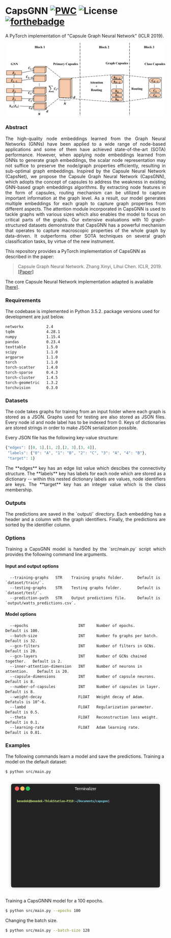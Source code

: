 CapsGNN [![PWC](https://img.shields.io/endpoint.svg?url=https://paperswithcode.com/badge/capsule-graph-neural-network/graph-classification-on-re-m5k)](https://paperswithcode.com/sota/graph-classification-on-re-m5k?p=capsule-graph-neural-network) ![License](https://img.shields.io/github/license/benedekrozemberczki/CapsGNN.svg?color=blue&style=plastic) [![forthebadge](https://forthebadge.com/images/badges/contains-cat-gifs.svg)](https://forthebadge.com)
============================================
A PyTorch implementation of "Capsule Graph Neural Network" (ICLR 2019).
<p align="center">
  <img width="800" src="CapsGNN.jpg">
</p>
  
### Abstract
<p align="justify">
The high-quality node embeddings learned from the Graph Neural Networks (GNNs) have been applied to a wide range of node-based applications and some of them have achieved state-of-the-art (SOTA) performance. However, when applying node embeddings learned from GNNs to generate graph embeddings, the scalar node representation may not suffice to preserve the node/graph properties efficiently, resulting in sub-optimal graph embeddings. Inspired by the Capsule Neural Network (CapsNet), we propose the Capsule Graph Neural Network (CapsGNN), which adopts the concept of capsules to address the weakness in existing GNN-based graph embeddings algorithms. By extracting node features in the form of capsules, routing mechanism can be utilized to capture important information at the graph level. As a result, our model generates multiple embeddings for each graph to capture graph properties from different aspects. The attention module incorporated in CapsGNN is used to tackle graphs with various sizes which also enables the model to focus on critical parts of the graphs. Our extensive evaluations with 10 graph-structured datasets demonstrate that CapsGNN has a powerful mechanism that operates to capture macroscopic properties of the whole graph by data-driven. It outperforms other SOTA techniques on several graph classification tasks, by virtue of the new instrument.</p>

This repository provides a PyTorch implementation of CapsGNN as described in the paper:

> Capsule Graph Neural Network.
> Zhang Xinyi, Lihui Chen.
> ICLR, 2019.
> [[Paper]](https://openreview.net/forum?id=Byl8BnRcYm)

The core Capsule Neural Network implementation adapted is available [[here]](https://github.com/timomernick/pytorch-capsule).

### Requirements
The codebase is implemented in Python 3.5.2. package versions used for development are just below.
```
networkx          2.4
tqdm              4.28.1
numpy             1.15.4
pandas            0.23.4
texttable         1.5.0
scipy             1.1.0
argparse          1.1.0
torch             1.1.0
torch-scatter     1.4.0
torch-sparse      0.4.3
torch-cluster     1.4.5
torch-geometric   1.3.2
torchvision       0.3.0
```
### Datasets
<p align="justify">
The code takes graphs for training from an input folder where each graph is stored as a JSON. Graphs used for testing are also stored as JSON files. Every node id and node label has to be indexed from 0. Keys of dictionaries are stored strings in order to make JSON serialization possible.</p>

Every JSON file has the following key-value structure:

```javascript
{"edges": [[0, 1],[1, 2],[2, 3],[3, 4]],
 "labels": {"0": "A", "1": "B", "2": "C", "3": "A", "4": "B"},
 "target": 1}
```
<p align="justify">
The **edges** key has an edge list value which descibes the connectivity structure. The **labels** key has labels for each node which are stored as a dictionary -- within this nested dictionary labels are values, node identifiers are keys. The **target** key has an integer value which is the class membership.</p>

### Outputs
<p align="justify">
The predictions are saved in the `output/` directory. Each embedding has a header and a column with the graph identifiers. Finally, the predictions are sorted by the identifier column.</p>

### Options
<p align="justify">
Training a CapsGNN model is handled by the `src/main.py` script which provides the following command line arguments.</p>

#### Input and output options
```
  --training-graphs   STR    Training graphs folder.      Default is `dataset/train/`.
  --testing-graphs    STR    Testing graphs folder.       Default is `dataset/test/`.
  --prediction-path   STR    Output predictions file.     Default is `output/watts_predictions.csv`.
```
#### Model options
```
  --epochs                      INT     Number of epochs.                  Default is 100.
  --batch-size                  INT     Number fo graphs per batch.        Default is 32.
  --gcn-filters                 INT     Number of filters in GCNs.         Default is 20.
  --gcn-layers                  INT     Number of GCNs chained together.   Default is 2.
  --inner-attention-dimension   INT     Number of neurons in attention.    Default is 20.  
  --capsule-dimensions          INT     Number of capsule neurons.         Default is 8.
  --number-of-capsules          INT     Number of capsules in layer.       Default is 8.
  --weight-decay                FLOAT   Weight decay of Adam.              Defatuls is 10^-6.
  --lambd                       FLOAT   Regularization parameter.          Default is 0.5.
  --theta                       FLOAT   Reconstruction loss weight.        Default is 0.1.
  --learning-rate               FLOAT   Adam learning rate.                Default is 0.01.
```
### Examples
The following commands learn a model and save the predictions. Training a model on the default dataset:
```sh
$ python src/main.py
```
<p align="center">
  <img width="500" src="capsgnn.gif">
</p>

Training a CapsGNNN model for a 100 epochs.
```sh
$ python src/main.py --epochs 100
```

Changing the batch size.

```sh
$ python src/main.py --batch-size 128
```
